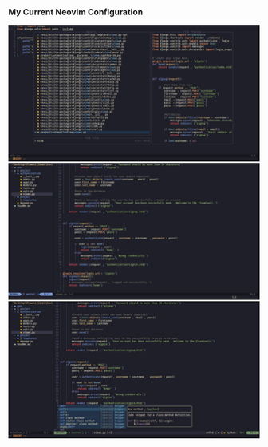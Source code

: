 ### My Current Neovim Configuration

![telescope](./screenshots/telescope.JPG)
![codebase](./screenshots/codebase.JPG)
![luasnip](./screenshots/luasnip.JPG)
